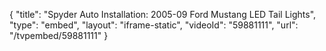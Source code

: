 {
    "title": "Spyder Auto Installation: 2005-09 Ford Mustang LED Tail Lights",
    "type": "embed",
    "layout": "iframe-static",
    "videoId": "59881111",
    "url": "\/tvpembed\/59881111"
}